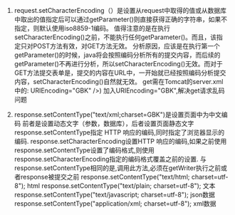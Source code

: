 1. request.setCharacterEncoding（）是设置从request中取得的值或从数据库中取出的值指定后可以通过getParameter()则直接获得正确的字符串，如果不指定，则默认使用iso8859-1编码。
值得注意的是在执行setCharacterEncoding()之前，不能执行任何getParameter()。而且，该指定只对POST方法有效，对GET方法无效。
分析原因，应该是在执行第一个getParameter()的时候，java将会按照编码分析所有的提交内容，而后续的getParameter()不再进行分析，所以setCharacterEncoding()无效。而对于GET方法提交表单是，提交的内容在URL中，一开始就已经按照编码分析提交内容，setCharacterEncoding()自然就无效。
get需在Tomcat的server.xml中的:
URIEncoding="GBK" />) 加入URIEncoding="GBK",解决get请求乱码问题

2. response.setContentType("text/xml;charset=GBK")是设置页面中为中文编码
前者是设置动态文字（参数，数据库），后者设置页面静态文字
response.setContentType指定 HTTP 响应的编码,同时指定了浏览器显示的编码. response.setCharacterEncoding设置HTTP 响应的编码,如果之前使用response.setContentType设置了编码格式,则使用response.setCharacterEncoding指定的编码格式覆盖之前的设置.
与response.setContentType相同的是,调用此方法,必须在getWriter执行之前或者response被提交之前
response.setContentType("text/html; charset=utf-8"); html
response.setContentType("text/plain; charset=utf-8"); 文本
response.setContentType("text/javascript; charset=utf-8"); json数据
response.setContentType("application/xml; charset=utf-8");  xml数据
